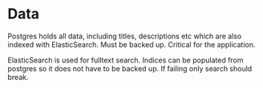 Data
====

Postgres holds all data, including titles, descriptions etc which are also indexed with ElasticSearch. Must be backed up. Critical for the application.

ElasticSearch is used for fulltext search. Indices can be populated from postgres so it does not have to be backed up. If failing only search should break.
